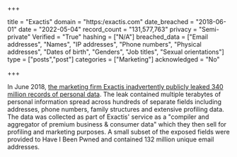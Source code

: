 +++

title = "Exactis"
domain = "https:/exactis.com"
date_breached = "2018-06-01"
date = "2022-05-04"
record_count = "131,577,763"
privacy = "Semi-private"
Verified = "True"
hashing = ["N/A"]
breached_data = ["Email addresses", "Names", "IP addresses", "Phone numbers", "Physical addresses", "Dates of birth", "Genders", "Job titles", "Sexual orientations"]
type = ["posts","post"]
categories = ["Marketing"]
acknowledged = "No"


+++


In June 2018, <a href="https://www.wired.com/story/exactis-database-leak-340-million-records/" target="_blank" rel="noopener">the marketing firm Exactis inadvertently publicly leaked 340 million records of personal data</a>. The leak contained multiple terabytes of personal information spread across hundreds of separate fields including addresses, phone numbers, family structures and extensive profiling data. The data was collected as part of Exactis' service as a &quot;compiler and aggregator of premium business &amp; consumer data&quot; which they then sell for profiling and marketing purposes. A small subset of the exposed fields were provided to Have I Been Pwned and contained 132 million unique email addresses.

